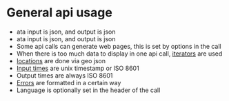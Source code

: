 # General api usage

* ata input is json, and output is json
* ata input is json, and output is json
* Some api calls can generate web pages, this is set by options in the call
* When there is too much data to display in one api call, [iterators](iterators.md) are used
* [locations](locations.md) are done via geo json
* [Input times](times.md) are unix timestamp or ISO 8601
* Output times are always ISO 8601
* [Errors](errors.md) are formatted in a certain way
* Language is optionally set in the header of the call